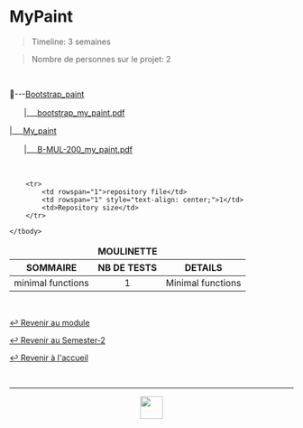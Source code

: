 # MyPaint

> Timeline: 3 semaines

> Nombre de personnes sur le projet: 2

<br>

📂---[Bootstrap_paint](https://github.com/Studio-17/Epitech-Subjects/tree/main/Semester-2/B-MUL-200/MyPaint/Bootstrap_paint)

ㅤㅤ|\_\_\_[bootstrap_my_paint.pdf](https://github.com/Studio-17/Epitech-Subjects/blob/main/Semester-2/B-MUL-200/MyPaint/Bootstrap_paint/bootstrap_my_paint.pdf)

|\_\_\_[My_paint](https://github.com/Studio-17/Epitech-Subjects/tree/main/Semester-2/B-MUL-200/MyPaint/My_paint)

ㅤㅤ|\_\_\_[B-MUL-200_my_paint.pdf](https://github.com/Studio-17/Epitech-Subjects/blob/main/Semester-2/B-MUL-200/MyPaint/My_paint/B-MUL-200_my_paint.pdf)


<br>


<table align="center">
    <thead>
        <tr>
            <td colspan="3" align="center"><strong>MOULINETTE</strong></td>
        </tr>
        <tr>
            <th>SOMMAIRE</th>
            <th>NB DE TESTS</th>
            <th>DETAILS</th>
        </tr>
    </thead>
    <tbody>
        <tr>
            <td rowspan="1">minimal functions</td>
            <td rowspan="1" style="text-align: center;">1</td>
            <td>Minimal functions</td>
        </tr>
    
        <tr>
            <td rowspan="1">repository file</td>
            <td rowspan="1" style="text-align: center;">1</td>
            <td>Repository size</td>
        </tr>
    
	</tbody>
</table>

<br>

[↩️ Revenir au module](https://github.com/Studio-17/Epitech-Subjects/blob/main/Semester-2/B-MUL-200)

[↩️ Revenir au Semester-2](https://github.com/Studio-17/Epitech-Subjects/blob/main/Semester-2)

[↩️ Revenir à l'accueil](https://github.com/Studio-17/Epitech-Subjects/)

<br>

---

<div align="center">

<a href="https://github.com/Studio-17" target="_blank"><img src="https://github.com/Kaiwinta/Epitech-Subjects/blob/feat/Pge2028-first-year/assets/voc17.gif" width="40"></a>

</div>